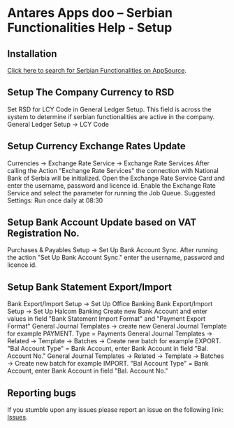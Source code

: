 # Antares Apps doo – Serbian Functionalities Help - Setup

## Installation
[Click here to search for Serbian Functionalities on AppSource](https://appsource.microsoft.com/en-us/product/dynamics-365-business-central/PUBID.antaresapps1634735406093%7CAID.serbianfunctionalities%7CPAPPID.92da857b-0491-42d8-9333-e69b77e879af).

## Setup The Company Currency to RSD
Set RSD for LCY Code in General Ledger Setup. This field is across the system to determine if serbian functionalities are active in the company.
General Ledger Setup -> LCY Code

## Setup Currency Exchange Rates Update
Currencies -> Exchange Rate Service -> Exchange Rate Services
After calling the Action "Exchange Rate Services" the connection with National Bank of Serbia will be initialized.
Open the Exchange Rate Service Card and enter the username, password and licence id.
Enable the Exchange Rate Service and select the parameter for running the Job Queue.
Suggested Settings: Run once daily at 08:30

## Setup Bank Account Update based on VAT Registration No.
Purchases & Payables Setup -> Set Up Bank Account Sync.
After running the action "Set Up Bank Account Sync." enter the username, password and licence id.

## Setup Bank Statement Export/Import
Bank Export/Import Setup -> Set Up Office Banking
Bank Export/Import Setup -> Set Up Halcom Banking
Create new Bank Account and enter values in field "Bank Statement Import Format" and "Payment Export Format"
General Journal Templates -> create new General Journal Template for example PAYMENT. Type = Payments
General Journal Templates -> Related -> Template -> Batches -> Create new batch for example EXPORT. "Bal Account Type" = Bank Account, enter Bank Account in field "Bal. Account No."
General Journal Templates -> Related -> Template -> Batches -> Create new batch for example IMPORT. "Bal Account Type" = Bank Account, enter Bank Account in field "Bal. Account No."

## Reporting bugs
If you stumble upon any issues please report an issue on the following link:
[Issues](https://github.com/AntaresAppsDoo/Wiki/issues).
